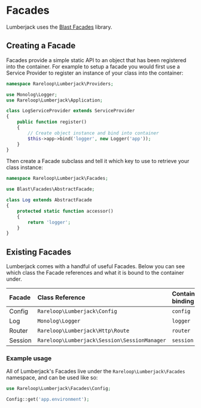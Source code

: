 # Facades

Lumberjack uses the [Blast Facades](https://github.com/phpthinktank/blast-facades) library.

## Creating a Facade

Facades provide a simple static API to an object that has been registered into the container. For example to setup a facade you would first use a Service Provider to register an instance of your class into the container:

```php
namespace Rareloop\Lumberjack\Providers;

use Monolog\Logger;
use Rareloop\Lumberjack\Application;

class LogServiceProvider extends ServiceProvider
{
    public function register()
    {
        // Create object instance and bind into container
        $this->app->bind('logger', new Logger('app'));
    }
}
```

Then create a Facade subclass and tell it which key to use to retrieve your class instance:

```php
namespace Rareloop\Lumberjack\Facades;

use Blast\Facades\AbstractFacade;

class Log extends AbstractFacade
{
    protected static function accessor()
    {
        return 'logger';
    }
}
```

## Existing Facades

Lumberjack comes with a handful of useful Facades. Below you can see which class the Facade references and what it is bound to the container under.

| Facade | Class Reference | Container binding |
| :--- | :--- | :--- |
| Config | `Rareloop\Lumberjack\Config` | `config` |
| Log | `Monolog\Logger` | `logger` |
| Router | `Rareloop\Lumberjack\Http\Route` | `router` |
| Session | `Rareloop\Lumberjack\Session\SessionManager` | `session` |

### Example usage

All of Lumberjack's Facades live under the `Rareloop\Lumberjack\Facades` namespace, and can be used like so:

```php
use Rareloop\Lumberjack\Facades\Config;

Config::get('app.environment');
```

